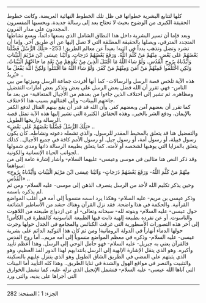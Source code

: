 ------------------------------------------------------------------------

كلها لتتابع البشرية خطواتها في ظل تلك الخطوط النهائية العريضة. وكانت
خطوط الحقيقة الكبرى من الوضوح بحيث لا تحتاج بعد إلى رسالة جديدة. ويحسبها
المفسرون المجددون على مدار القرون.  
وبعد فإما أن تسير البشرية داخل هذا النطاق الشامل الذي يسعها دائماً، ويسع
نشاطها المتجدد المترقي، ويصلها بالحقيقة المطلقة التي لا تصل إليها عن أي
طريق آخر. وإما أن تشرد وتضل وتذهب بدداً في التيه! بعيداً عن معالم الطريق!
253- «تِلْكَ الرُّسُلُ فَضَّلْنا بَعْضَهُمْ عَلى بَعْضٍ. مِنْهُمْ مَنْ كَلَّمَ اللَّهُ. وَرَفَعَ بَعْضَهُمْ دَرَجاتٍ.
وَآتَيْنا عِيسَى ابْنَ مَرْيَمَ الْبَيِّناتِ وَأَيَّدْناهُ بِرُوحِ الْقُدُسِ. وَلَوْ شاءَ اللَّهُ مَا اقْتَتَلَ
الَّذِينَ مِنْ بَعْدِهِمْ مِنْ بَعْدِ ما جاءَتْهُمُ الْبَيِّناتُ. وَلكِنِ اخْتَلَفُوا فَمِنْهُمْ مَنْ آمَنَ وَمِنْهُمْ
مَنْ كَفَرَ. وَلَوْ شاءَ اللَّهُ مَا اقْتَتَلُوا وَلكِنَّ اللَّهَ يَفْعَلُ ما يُرِيدُ» ..  
هذه الآية تلخص قصة الرسل والرسالات- كما أنها أفردت جماعة الرسل وميزتها
من بين الناس- فهي تقرر أن الله فضل بعض الرسل على بعض وتذكر بعض أمارات
التفضيل ومظاهره. ثم تشير إلى اختلاف الذين جاءوا من بعدهم من الأجيال
المتعاقبة- من بعد ما جاءتهم البينات- وإلى اقتتالهم بسبب هذا الاختلاف.  
كما تقرر أن بعضهم آمن وبعضهم كفر. وأن الله قد قدر أن يقع بينهم القتال
لدفع الكفر بالإيمان، ودفع الشر بالخير.. وهذه الحقائق الكثيرة التي تشير
إليها هذه الآية تمثل قصة الرسالة وتاريخها الطويل.  
«تِلْكَ الرُّسُلُ فَضَّلْنا بَعْضَهُمْ عَلى بَعْضٍ» ..  
والتفضيل هنا قد يتعلق بالمحيط المقدر للرسول. والذي تشمله دعوته ونشاطه.
كأن يكون رسول قبيلة، أو رسول أمة، أو رسول جيل. أو رسول الأمم كافة في
جميع الأجيال.. كذلك يتعلق بالمزايا التي يوهبها لشخصه أو لأمته. كما يتعلق
بطبيعة الرسالة ذاتها ومدى شمولها لجوانب الحياة الإنسانية والكونية..  
وقد ذكر النص هنا مثالين في موسى وعيسى- عليهما السلام- وأشار إشارة عامة
إلى من سواهما:  
«مِنْهُمْ مَنْ كَلَّمَ اللَّهُ- وَرَفَعَ بَعْضَهُمْ دَرَجاتٍ- وَآتَيْنا عِيسَى ابْنَ مَرْيَمَ الْبَيِّناتِ
وَأَيَّدْناهُ بِرُوحِ الْقُدُسِ» ..  
وحين يذكر تكليم الله لأحد من الرسل ينصرف الذهن إلى موسى- عليه السلام-
ومن ثم لم يذكره باسمه.  
وذكر عيسى بن مريم- عليه السلام- وهكذا يرد اسمه منسوباً إلى أمه في أغلب
المواضع القرآنية. والحكمة في هذا واضحة. فقد نزل القرآن وهناك حشد من
الأساطير الشائعة حول عيسى- عليه السلام- وبنوته لله- سبحانه وتعالى- أو عن
ازدواج طبيعته من اللاهوت والناسوت. أو عن تفرده بطبيعة إلهية ذابت فيها
الطبيعة الناسوتية كالقطرة في الكأس! إلى آخر هذه التصورات الأسطورية التي
غرقت الكنائس والمجامع في الجدل حولها وجرت حولها الدماء أنهاراً في الدولة
الرومانية! ومن ثم كان هذا التوكيد الدائم على بشرية عيسى- عليه السلام-
وذكره في معظم المواضع منسوباً إلى أمه مريم.. أما روح القدس فالقرآن يعني
به جبريل- عليه السلام- فهو حامل الوحي إلى الرسل. وهذا أعظم تأييد وأكبره.
وهو الذي ينقل الإشارة الإلهية إلى الرسل بانتدابهم لهذا الدور الفذ
العظيم، وهو الذي يثبتهم على المضي في الطريق الشاق الطويل وهو الذي يتنزل
عليهم بالسكينة والتثبيت والنصر في مواقع الهول والشدة في ثنايا الطريق..
وهذا كله التأييد أما البينات التي آتاها الله عيسى- عليه السلام- فتشمل
الإنجيل الذي نزله عليه، كما تشمل الخوارق التي أجراها على يديه، والتي ورد

------------------------------------------------------------------------

الجزء: 1 ¦ الصفحة: 282
